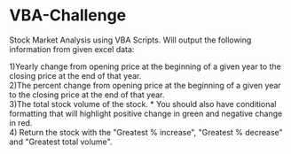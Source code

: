 # VBA-Challenge
Stock Market Analysis using VBA Scripts. Will output the following information from given excel data:

1)Yearly change from opening price at the beginning of a given year to the closing price at the end of that year.    
2)The percent change from opening price at the beginning of a given year to the closing price at the end of that year.    
3)The total stock volume of the stock.  * You should also have conditional formatting that will highlight positive change in green and negative change in red.  
4) Return the stock with the "Greatest % increase", "Greatest % decrease" and "Greatest total volume". 
